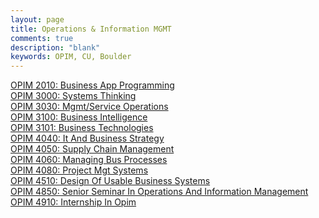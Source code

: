 ```yaml
---
layout: page
title: Operations & Information MGMT
comments: true
description: "blank"
keywords: OPIM, CU, Boulder
---
```

<body>
<div><a href="../../courses/OPIM-2010">OPIM 2010: Business App Programming</a></div>
<div><a href="../../courses/OPIM-3000">OPIM 3000: Systems Thinking</a></div>
<div><a href="../../courses/OPIM-3030">OPIM 3030: Mgmt/Service Operations</a></div>
<div><a href="../../courses/OPIM-3100">OPIM 3100: Business Intelligence</a></div>
<div><a href="../../courses/OPIM-3101">OPIM 3101: Business Technologies</a></div>
<div><a href="../../courses/OPIM-4040">OPIM 4040: It And Business Strategy</a></div>
<div><a href="../../courses/OPIM-4050">OPIM 4050: Supply Chain Management</a></div>
<div><a href="../../courses/OPIM-4060">OPIM 4060: Managing Bus Processes</a></div>
<div><a href="../../courses/OPIM-4080">OPIM 4080: Project Mgt Systems</a></div>
<div><a href="../../courses/OPIM-4510">OPIM 4510: Design Of Usable Business Systems</a></div>
<div><a href="../../courses/OPIM-4850">OPIM 4850: Senior Seminar In Operations And Information Management</a></div>
<div><a href="../../courses/OPIM-4910">OPIM 4910: Internship In Opim</a></div>
</body>